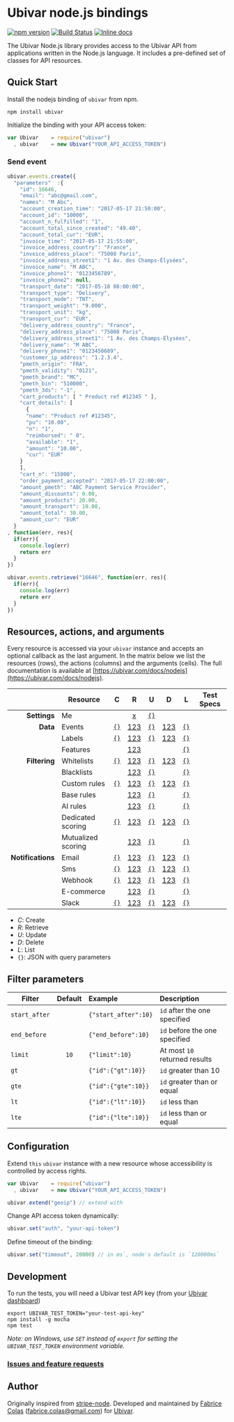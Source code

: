 # Ubivar node.js bindings 
[![npm version](https://badge.fury.io/js/ubivar.svg)](http://badge.fury.io/js/ubivar)
[![Build Status](https://travis-ci.org/ubivar/ubivar-node.png?branch=master)](https://travis-ci.org/ubivar/ubivar-node)
[![Inline docs](http://inch-ci.org/github/ubivar/ubivar-node.svg?branch=master)](http://inch-ci.org/github/ubivar/ubivar-node)
 

The Ubivar Node.js library provides access to the Ubivar API from applications
written in the Node.js language. It includes a pre-defined set of classes for
API resources.

## Quick Start

Install the nodejs binding of `ubivar` from npm.

`npm install ubivar`

Initialize the binding with your API access token:

```js
var Ubivar    = require("ubivar")
  , ubivar    = new Ubivar("YOUR_API_ACCESS_TOKEN")
```

### Send event 
```js
ubivar.events.create({
  "parameters"  :{
    "id": 16646,
    "email": "abc@gmail.com",
    "names": "M Abc",
    "account_creation_time": "2017-05-17 21:50:00",
    "account_id": "10000",
    "account_n_fulfilled": "1",
    "account_total_since_created": "49.40",
    "account_total_cur": "EUR",
    "invoice_time": "2017-05-17 21:55:00",
    "invoice_address_country": "France",
    "invoice_address_place": "75008 Paris",
    "invoice_address_street1": "1 Av. des Champs-Élysées",
    "invoice_name": "M ABC",
    "invoice_phone1": "0123456789",
    "invoice_phone2": null,
    "transport_date": "2017-05-18 08:00:00",
    "transport_type": "Delivery",
    "transport_mode": "TNT",
    "transport_weight": "9.000",
    "transport_unit": "kg",
    "transport_cur": "EUR",
    "delivery_address_country": "France",
    "delivery_address_place": "75008 Paris",
    "delivery_address_street1": "1 Av. des Champs-Élysées",
    "delivery_name": "M ABC",
    "delivery_phone1": "0123450689",
    "customer_ip_address": "1.2.3.4",
    "pmeth_origin": "FRA",
    "pmeth_validity": "0121",
    "pmeth_brand": "MC",
    "pmeth_bin": "510000",
    "pmeth_3ds": "-1",
    "cart_products": [ " Product ref #12345 " ],
    "cart_details": [
      {
      "name": "Product ref #12345",
      "pu": "10.00",
      "n": "1",
      "reimbursed": " 0",
      "available": "1",
      "amount": "10.00",
      "cur": "EUR"
    }
    ],
    "cart_n": "15000",
    "order_payment_accepted": "2017-05-17 22:00:00",
    "amount_pmeth": "ABC Payment Service Provider",
    "amount_discounts": 0.00,
    "amount_products": 20.00,
    "amount_transport": 10.00,
    "amount_total": 30.00,
    "amount_cur": "EUR"
  }
, function(err, res){
  if(err){ 
    console.log(err)
    return err 
  }
})
```

```js
ubivar.events.retrieve("16646", function(err, res){
  if(err){ 
    console.log(err)
    return err
  }
})
```

## Resources, actions, and arguments 
Every resource is accessed via your `ubivar` instance and accepts an optional
callback as the last argument. In the matrix below we list the resources
(rows), the actions (columns) and the arguments (cells). The full documentation
is available at [https://ubivar.com/docs/nodejs](https://ubivar.com/docs/nodejs). 

|               | Resource                | C | R | U | D | L    | Test Specs |
|--------------:| ----------------------- |:-:|:-:|:-:|:-:|:-----:|:-------:|
| **Settings**  | Me                      |   | [x](https://ubivar.com/docs/nodejs#retrieve_your_information) | [`{}`](https://ubivar.com/docs/nodejs#retrieve_your_information) |  | | |
| **Data**      | Events                  | [`{}`](https://ubivar.com/docs/nodejs#create_event)| [123](https://ubivar.com/docs/nodejs#retrieve_event) | [`{}`](https://ubivar.com/docs/nodejs#update_event) | [123](https://ubivar.com/docs/nodejs#delete_event) | [`{}`](https://ubivar.com/docs/nodejs#list_events) | | 
|               | Labels                  | [`{}`](https://ubivar.com/docs/nodejs#create_label)| [123](https://ubivar.com/docs/nodejs#retrieve_label) | [`{}`](https://ubivar.com/docs/nodejs#update_label) | [123](https://ubivar.com/docs/nodejs#delete_label) | [`{}`](https://ubivar.com/docs/nodejs#list_labels) | | 
|               | Features                |   | [123](https://ubivar.com/docs/nodejs#retrieve_feature) |  |  | [`{}`](https://ubivar.com/docs/nodejs#list_features) | | 
| **Filtering** | Whitelists              | [`{}`](https://ubivar.com/docs/nodejs#create_whitelist)| [123](https://ubivar.com/docs/nodejs#retrieve_whitelist) | [`{}`](https://ubivar.com/docs/nodejs#update_whitelist) | [123](https://ubivar.com/docs/nodejs#delete_whitelist) | [`{}`](https://ubivar.com/docs/nodejs#list_whitelists) | | 
|               | Blacklists              |   | [123](https://ubivar.com/docs/nodejs#retrieve_blacklist) | [`{}`](https://ubivar.com/docs/nodejs#update_blacklist) |  | [`{}`](https://ubivar.com/docs/nodejs#list_blacklists) | | 
|               | Custom rules            | [`{}`](https://ubivar.com/docs/nodejs#create_rules_custom)| [123](https://ubivar.com/docs/nodejs#retrieve_rules_custom) | [`{}`](https://ubivar.com/docs/nodejs#update_rules_custom) | [123](https://ubivar.com/docs/nodejs#delete_rules_custom) | [`{}`](https://ubivar.com/docs/nodejs#list_rules_customs) | | 
|               | Base rules              |   | [123](https://ubivar.com/docs/nodejs#retrieve_rules_base) | [`{}`](https://ubivar.com/docs/nodejs#update_rules_base) |  | [`{}`](https://ubivar.com/docs/nodejs#list_rules_bases) | | 
|               | AI rules                |   | [123](https://ubivar.com/docs/nodejs#retrieve_rules_ai) | [`{}`](https://ubivar.com/docs/nodejs#update_rules_ai) |  | [`{}`](https://ubivar.com/docs/nodejs#list_rules_ais) | | 
|               | Dedicated scoring       | [`{}`](https://ubivar.com/docs/nodejs#create_dedicated_scorings)| [123](https://ubivar.com/docs/nodejs#retrieve_dedicated_scorings) | [`{}`](https://ubivar.com/docs/nodejs#update_dedicated_scorings) | [123](https://ubivar.com/docs/nodejs#delete_dedicated_scorings) | [`{}`](https://ubivar.com/docs/nodejs#list_dedicated_scoringss) | | 
|               | Mutualized scoring      |   | [123](https://ubivar.com/docs/nodejs#retrieve_mutualized_scorings) | [`{}`](https://ubivar.com/docs/nodejs#update_mutualized_scorings) |  | [`{}`](https://ubivar.com/docs/nodejs#list_mutualized_scoringss) | | 
| **Notifications** | Email | [`{}`](https://ubivar.com/docs/nodejs#create_email)| [123](https://ubivar.com/docs/nodejs#retrieve_email) | [`{}`](https://ubivar.com/docs/nodejs#update_email) | [123](https://ubivar.com/docs/nodejs#delete_email) | [`{}`](https://ubivar.com/docs/nodejs#list_emails) | | 
|                   | Sms   | [`{}`](https://ubivar.com/docs/nodejs#create_sms)| [123](https://ubivar.com/docs/nodejs#retrieve_sms) | [`{}`](https://ubivar.com/docs/nodejs#update_sms) | [123](https://ubivar.com/docs/nodejs#delete_sms) | [`{}`](https://ubivar.com/docs/nodejs#list_smss) | | 
|                   | Webhook | [`{}`](https://ubivar.com/docs/nodejs#create_webhook)| [123](https://ubivar.com/docs/nodejs#retrieve_webhook) | [`{}`](https://ubivar.com/docs/nodejs#update_webhook) | [123](https://ubivar.com/docs/nodejs#delete_webhook) | [`{}`](https://ubivar.com/docs/nodejs#list_webhooks) | | 
|                   | E-commerce |   | [123](https://ubivar.com/docs/nodejs#retrieve_e-commerce) | [`{}`](https://ubivar.com/docs/nodejs#update_e-commerce) |  | [`{}`](https://ubivar.com/docs/nodejs#list_e-commerces) | | 
|                   | Slack | [`{}`](https://ubivar.com/docs/nodejs#create_slack)| [123](https://ubivar.com/docs/nodejs#retrieve_slack) | [`{}`](https://ubivar.com/docs/nodejs#update_slack) | [123](https://ubivar.com/docs/nodejs#delete_slack) | [`{}`](https://ubivar.com/docs/nodejs#list_slacks) | | 

+ *C*: Create
+ *R*: Retrieve
+ *U*: Update
+ *D*: Delete
+ *L*: List
+ `{}`: JSON with query parameters

## Filter parameters

| Filter        | Default | Example             | Description                   |
| ------------- |:-------:|:--------------------|:------------------------------|
| `start_after` |         | `{"start_after":10}`| `id` after the one specified  |
| `end_before`  |         | `{"end_before":10}` | `id` before the one specified |
| `limit`       | `10`    | `{"limit":10}`      | At most `10` returned results |
| `gt`          |         | `{"id":{"gt":10}}`  | `id` greater than 10          |
| `gte`         |         | `{"id":{"gte":10}}` | `id` greater than or equal    |
| `lt`          |         | `{"id":{"lt":10}}`  | `id` less than                |
| `lte`         |         | `{"id":{"lte":10}}` | `id` less than or equal       |

## Configuration


Extend `this` `ubivar` instance with a new resource whose accessibility is
controlled by access rights.
```js
var Ubivar    = require("ubivar")
  , ubivar    = new Ubivar("YOUR_API_ACCESS_TOKEN")

ubivar.extend("geoip") // extend with 
```

Change API access token dynamically: 
```js
ubivar.set("auth", "your-api-token")
```

Define timeout of the binding:
```js
ubivar.set("timeout", 20000) // in ms`, node's default is `120000ms`
```

## Development

To run the tests, you will need a Ubivar test API key (from your [Ubivar dashboard](https://my.ubivar.com))

```
export UBIVAR_TEST_TOKEN="your-test-api-key"
npm install -g mocha
npm test
```
*Note: on Windows, use `SET` instead of `export` for setting the `UBIVAR_TEST_TOKEN` environment variable.*

### [Issues and feature requests](https://github.com/ubivar/ubivar-node/issues)

## Author


Originally inspired from [stripe-node](https://github.com/stripe/stripe-node). Developed and maintained by [Fabrice Colas](https://fabricecolas.me) ([fabrice.colas@gmail.com](mailto:fabrice.colas@gmail.com)) for [Ubivar](https://ubivar.com). 
